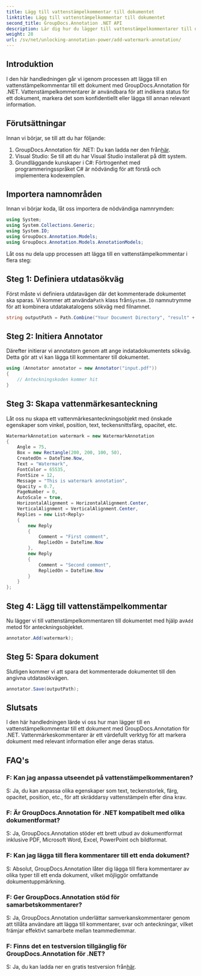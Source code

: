 ```yaml
---
title: Lägg till vattenstämpelkommentar till dokumentet
linktitle: Lägg till vattenstämpelkommentar till dokumentet
second_title: GroupDocs.Annotation .NET API
description: Lär dig hur du lägger till vattenstämpelkommentarer till dina dokument utan ansträngning med GroupDocs.Annotation för .NET. Förbättra dokumentets tydlighet och säkerhet.
weight: 28
url: /sv/net/unlocking-annotation-power/add-watermark-annotation/
---
```

## Introduktion
I den här handledningen går vi igenom processen att lägga till en vattenstämpelkommentar till ett dokument med GroupDocs.Annotation för .NET. Vattenstämpelkommentarer är användbara för att indikera status för ett dokument, markera det som konfidentiellt eller lägga till annan relevant information.

## Förutsättningar

Innan vi börjar, se till att du har följande:

1.  GroupDocs.Annotation för .NET: Du kan ladda ner den från[här](https://releases.groupdocs.com/annotation/net/).
2. Visual Studio: Se till att du har Visual Studio installerat på ditt system.
3. Grundläggande kunskaper i C#: Förtrogenhet med programmeringsspråket C# är nödvändig för att förstå och implementera kodexemplen.

## Importera namnområden

Innan vi börjar koda, låt oss importera de nödvändiga namnrymden:

```csharp
using System;
using System.Collections.Generic;
using System.IO;
using GroupDocs.Annotation.Models;
using GroupDocs.Annotation.Models.AnnotationModels;
```

Låt oss nu dela upp processen att lägga till en vattenstämpelkommentar i flera steg:

## Steg 1: Definiera utdatasökväg

 Först måste vi definiera utdatavägen där det kommenterade dokumentet ska sparas. Vi kommer att använda`Path` klass från`System.IO` namnutrymme för att kombinera utdatakatalogens sökväg med filnamnet.

```csharp
string outputPath = Path.Combine("Your Document Directory", "result" + Path.GetExtension("input.pdf"));
```

## Steg 2: Initiera Annotator

Därefter initierar vi annotatorn genom att ange indatadokumentets sökväg. Detta gör att vi kan lägga till kommentarer till dokumentet.

```csharp
using (Annotator annotator = new Annotator("input.pdf"))
{
    // Anteckningskoden kommer hit
}
```

## Steg 3: Skapa vattenmärkesanteckning

Låt oss nu skapa ett vattenmärkesanteckningsobjekt med önskade egenskaper som vinkel, position, text, teckensnittsfärg, opacitet, etc.

```csharp
WatermarkAnnotation watermark = new WatermarkAnnotation
{
    Angle = 75,
    Box = new Rectangle(200, 200, 100, 50),
    CreatedOn = DateTime.Now,
    Text = "Watermark",
    FontColor = 65535,
    FontSize = 12,
    Message = "This is watermark annotation",
    Opacity = 0.7,
    PageNumber = 0,
    AutoScale = true,
    HorizontalAlignment = HorizontalAlignment.Center,
    VerticalAlignment = VerticalAlignment.Center,
    Replies = new List<Reply>
    {
        new Reply
        {
            Comment = "First comment",
            RepliedOn = DateTime.Now
        },
        new Reply
        {
            Comment = "Second comment",
            RepliedOn = DateTime.Now
        }
    }
};
```

## Steg 4: Lägg till vattenstämpelkommentar

 Nu lägger vi till vattenstämpelkommentaren till dokumentet med hjälp av`Add` metod för anteckningsobjektet.

```csharp
annotator.Add(watermark);
```

## Steg 5: Spara dokument

Slutligen kommer vi att spara det kommenterade dokumentet till den angivna utdatasökvägen.

```csharp
annotator.Save(outputPath);
```

## Slutsats

I den här handledningen lärde vi oss hur man lägger till en vattenstämpelkommentar till ett dokument med GroupDocs.Annotation för .NET. Vattenmärkeskommentarer är ett värdefullt verktyg för att markera dokument med relevant information eller ange deras status.

## FAQ's

### F: Kan jag anpassa utseendet på vattenstämpelkommentaren?

S: Ja, du kan anpassa olika egenskaper som text, teckenstorlek, färg, opacitet, position, etc., för att skräddarsy vattenstämpeln efter dina krav.

### F: Är GroupDocs.Annotation för .NET kompatibelt med olika dokumentformat?

S: Ja, GroupDocs.Annotation stöder ett brett utbud av dokumentformat inklusive PDF, Microsoft Word, Excel, PowerPoint och bildformat.

### F: Kan jag lägga till flera kommentarer till ett enda dokument?

S: Absolut, GroupDocs.Annotation låter dig lägga till flera kommentarer av olika typer till ett enda dokument, vilket möjliggör omfattande dokumentuppmärkning.

### F: Ger GroupDocs.Annotation stöd för samarbetskommentarer?

S: Ja, GroupDocs.Annotation underlättar samverkanskommentarer genom att tillåta användare att lägga till kommentarer, svar och anteckningar, vilket främjar effektivt samarbete mellan teammedlemmar.

### F: Finns det en testversion tillgänglig för GroupDocs.Annotation för .NET?

 S: Ja, du kan ladda ner en gratis testversion från[här](https://releases.groupdocs.com/).